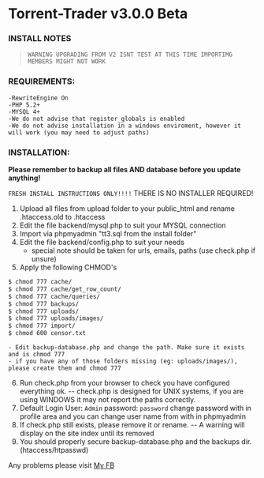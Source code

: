Torrent-Trader v3.0.0 Beta 
=============

### INSTALL NOTES
> `WARNING UPGRADING FROM V2 ISNT TEST AT THIS TIME IMPORTIMG MEMBERS MIGHT NOT WORK`
### REQUIREMENTS:
    -RewriteEngine On 
    -PHP 5.2+
    -MYSQL 4+
    -We do not advise that register_globals is enabled
    -We do not advise installation in a windows enviroment, however it will work (you may need to adjust paths)
### INSTALLATION:
**Please remember to backup all files AND database before you update anything!**

`FRESH INSTALL INSTRUCTIONS ONLY!!!!`
THERE IS NO INSTALLER REQUIRED!

1) Upload all files from upload folder to your public_html and rename .htaccess.old to .htaccess
2) Edit the file backend/mysql.php to suit your MYSQL connection
3) Import via phpmyadmin "tt3.sql from the install folder"
4) Edit the file backend/config.php to suit your needs
    - special note should be taken for urls, emails, paths (use check.php if unsure)
5) Apply the following CHMOD's
```sh
$ chmod 777 cache/
$ chmod 777 cache/get_row_count/
$ chmod 777 cache/queries/
$ chmod 777 backups/
$ chmod 777 uploads/
$ chmod 777 uploads/images/
$ chmod 777 import/
$ chmod 600 censor.txt
```
    - Edit backup-database.php and change the path. Make sure it exists and is chmod 777
    - if you have any of those folders missing (eg: uploads/images/), please create them and chmod 777
6) Run check.php from your browser to check you have configured everything ok.
    -- check.php is designed for UNIX systems, if you are using WINDOWS it may not report the paths correctly.
7) Default Login User: `Admin` password: `password`  change password with in profile area and you can change user name from with in phpmyadmin
8) If check.php still exists, please remove it or rename.
    -- A warning will display on the site index until its removed
9) You should properly secure backup-database.php and the backups dir. (htaccess/htpasswd)

Any problems please visit [My FB](https://www.facebook.com/Toos.DL)